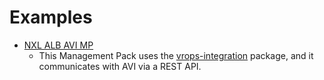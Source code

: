 Examples
========

- [NXL ALB AVI MP](https://gitlab.eng.vmware.com/cmbu-tvg/nxl-alb-avi-mp)
  - This Management Pack uses the [vrops-integration](../lib/python/README.md) package, and it communicates with AVI via a REST API.